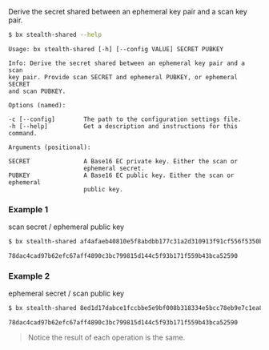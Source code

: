 Derive the secret shared between an ephemeral key pair and a scan key pair.
```sh
$ bx stealth-shared --help
```
```
Usage: bx stealth-shared [-h] [--config VALUE] SECRET PUBKEY             

Info: Derive the secret shared between an ephemeral key pair and a scan  
key pair. Provide scan SECRET and ephemeral PUBKEY, or ephemeral SECRET  
and scan PUBKEY.                                                         

Options (named):

-c [--config]        The path to the configuration settings file.        
-h [--help]          Get a description and instructions for this command.

Arguments (positional):

SECRET               A Base16 EC private key. Either the scan or         
                     ephemeral secret.                                   
PUBKEY               A Base16 EC public key. Either the scan or ephemeral
                     public key. 
```
### Example 1
scan secret / ephemeral public key
```sh
$ bx stealth-shared af4afaeb40810e5f8abdbb177c31a2d310913f91cf556f5350bca10cbfe8b9ec 0247140d2811498679fe9a0467a75ac7aa581476c102d27377bc0232635af8ad36
```
```
78dac4cad97b62efc67aff4890c3bc799815d144c5f93b171f559b43bca52590
```
### Example 2
ephemeral secret / scan public key
```sh
$ bx stealth-shared 8ed1d17dabce1fccbbe5e9bf008b318334e5bcc78eb9e7c1ea850b7eb0ddb9c8 031bab84e687e36514eeaf5a017c30d32c1f59dd4ea6629da7970ca374513dd006
```
```
78dac4cad97b62efc67aff4890c3bc799815d144c5f93b171f559b43bca52590
```

> Notice the result of each operation is the same.